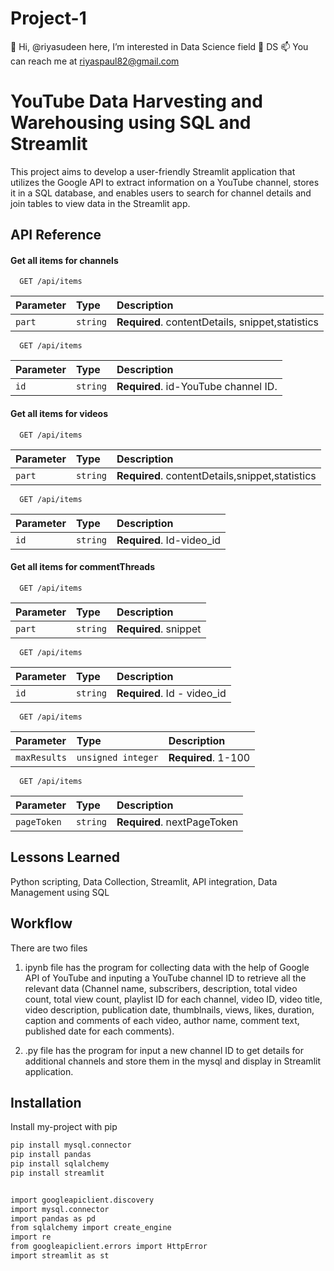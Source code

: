 # Project-1
👋 Hi, @riyasudeen here, I’m interested in Data Science field 🌱 DS 📫 You can reach me at riyaspaul82@gmail.com


# YouTube Data Harvesting and Warehousing using SQL and Streamlit


This project aims to develop a user-friendly Streamlit application that utilizes the Google API to extract information on a YouTube channel, stores it in a SQL database, and enables users to search for channel details and join tables to view data in the Streamlit app.


## API Reference

#### Get all items for channels

```http
  GET /api/items
```

| Parameter | Type     | Description                |
| :-------- | :------- | :------------------------- |
| `part` | `string` | **Required**. contentDetails, snippet,statistics |

```http
  GET /api/items
```

| Parameter | Type     | Description                       |
| :-------- | :------- | :-------------------------------- |
| `id`      | `string` | **Required**. id-YouTube channel ID. |


#### Get all items for videos

```http
  GET /api/items
```

| Parameter | Type     | Description                       |
| :-------- | :------- | :-------------------------------- |
| `part`      | `string` | **Required**. contentDetails,snippet,statistics |

```http
  GET /api/items
```

| Parameter | Type     | Description                       |
| :-------- | :------- | :-------------------------------- |
| `id`      | `string` | **Required**. Id-video_id |

#### Get all items for commentThreads

```http
  GET /api/items
```

| Parameter | Type     | Description                       |
| :-------- | :------- | :-------------------------------- |
| `part`      | `string` | **Required**. snippet |

```http
  GET /api/items
```

| Parameter | Type     | Description                       |
| :-------- | :------- | :-------------------------------- |
| `id`      | `string` | **Required**. Id - video_id |

```http
  GET /api/items
```

| Parameter | Type     | Description                       |
| :-------- | :------- | :-------------------------------- |
| `maxResults`      | `unsigned integer` | **Required**. 1-100 |

```http
  GET /api/items
```

| Parameter | Type     | Description                       |
| :-------- | :------- | :-------------------------------- |
| `pageToken`      | `string` | **Required**. nextPageToken |


## Lessons Learned

Python scripting, Data Collection, Streamlit, API integration, Data Management using SQL  


## Workflow

There are two files

1. ipynb file has the program for collecting data with the help of Google API of YouTube and inputing a YouTube channel ID to retrieve all the relevant data (Channel name, subscribers, description, total video count, total view count, playlist ID for each channel, video ID, video title, video description, publication date, thumblnails, views, likes, duration, caption and comments of each video, author name, comment text, published date for each comments).

2. .py file has the program for input a new channel ID to get details for additional channels and store them in the mysql and display in Streamlit application.




## Installation

Install my-project with pip

```bash
pip install mysql.connector
pip install pandas
pip install sqlalchemy
pip install streamlit


import googleapiclient.discovery
import mysql.connector
import pandas as pd
from sqlalchemy import create_engine
import re
from googleapiclient.errors import HttpError
import streamlit as st

```




